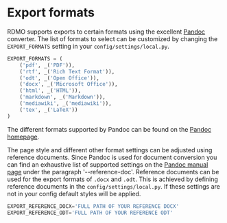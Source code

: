 # Export formats


RDMO supports exports to certain formats using the excellent [Pandoc](https://pandoc.org/) converter. The list of formats to select can be customized by changing the `EXPORT_FORMATS` setting in your `config/settings/local.py`.

```python
EXPORT_FORMATS = (
    ('pdf', _('PDF')),
    ('rtf', _('Rich Text Format')),
    ('odt', _('Open Office')),
    ('docx', _('Microsoft Office')),
    ('html', _('HTML')),
    ('markdown', _('Markdown')),
    ('mediawiki', _('mediawiki')),
    ('tex', _('LaTeX'))
)
```

The different formats supported by Pandoc can be found on the [Pandoc homepage](https://pandoc.org/).

The page style and different other format settings can be adjusted using reference documents. Since Pandoc is used for document conversion you can find an exhaustive list of supported settings on the [Pandoc manual page](https://pandoc.org/MANUAL.html) under the paragraph '--reference-doc'. Reference documents can be used for the export formats of `.docx` and `.odt`. This is achieved by defining reference documents in the `config/settings/local.py`. If these settings are not in your config default styles will be applied.

```python
EXPORT_REFERENCE_DOCX='FULL PATH OF YOUR REFERENCE DOCX'
EXPORT_REFERENCE_ODT='FULL PATH OF YOUR REFERENCE ODT'
```
